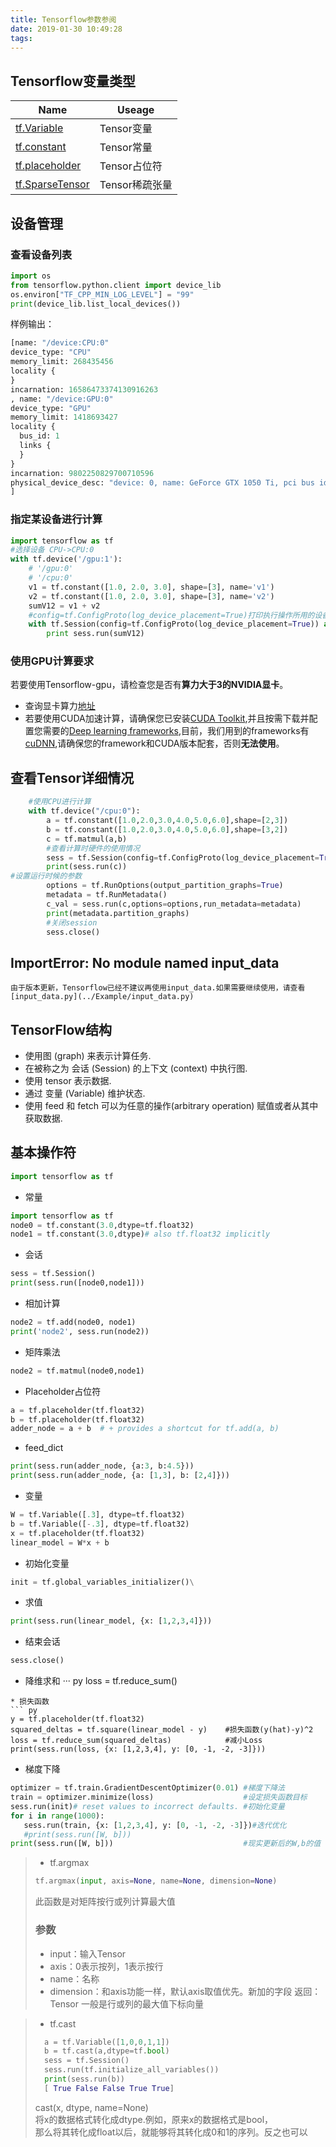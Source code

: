 ```yaml
---
title: Tensorflow参数参阅
date: 2019-01-30 10:49:28
tags:
---
```

## Tensorflow变量类型
|Name|Useage|
|----|------|
|[tf.Variable](https://www.tensorflow.org/api_docs/python/tf/Variable?hl=zh-CN)|Tensor变量|
|[tf.constant](https://www.tensorflow.org/api_docs/python/tf/constant?hl=zh-CN)|Tensor常量|
|[tf.placeholder](https://www.tensorflow.org/api_docs/python/tf/placeholder?hl=zh-CN)|Tensor占位符|
|[tf.SparseTensor](https://www.tensorflow.org/api_docs/python/tf/SparseTensor?hl=zh-CN)|Tensor稀疏张量
## 设备管理
### 查看设备列表
``` py
import os
from tensorflow.python.client import device_lib
os.environ["TF_CPP_MIN_LOG_LEVEL"] = "99"
print(device_lib.list_local_devices())
```
样例输出：
``` py
[name: "/device:CPU:0"
device_type: "CPU"
memory_limit: 268435456
locality {
}
incarnation: 16586473374130916263
, name: "/device:GPU:0"
device_type: "GPU"
memory_limit: 1418693427
locality {
  bus_id: 1
  links {
  }
}
incarnation: 9802250829700710596
physical_device_desc: "device: 0, name: GeForce GTX 1050 Ti, pci bus id: 0000:01:00.0, compute capability: 6.1"
]
```
### 指定某设备进行计算
``` py
import tensorflow as tf
#选择设备 CPU->CPU:0
with tf.device('/gpu:1'):
    # '/gpu:0'
    # '/cpu:0'
    v1 = tf.constant([1.0, 2.0, 3.0], shape=[3], name='v1')
    v2 = tf.constant([1.0, 2.0, 3.0], shape=[3], name='v2')
    sumV12 = v1 + v2
    #config=tf.ConfigProto(log_device_placement=True)打印执行操作所用的设备
    with tf.Session(config=tf.ConfigProto(log_device_placement=True)) as sess:
        print sess.run(sumV12)
```
### 使用GPU计算要求
若要使用Tensorflow-gpu，请检查您是否有**算力大于3的NVIDIA显卡**。
* 查询显卡算力[地址](https://developer.nvidia.com/cuda-gpus#collapseOne)
* 若要使用CUDA加速计算，请确保您已安装[CUDA Toolkit](https://developer.nvidia.com/cuda-downloads),并且按需下载并配置您需要的[Deep learning frameworks](https://developer.nvidia.com/deep-learning-software),目前，我们用到的frameworks有[cuDNN](https://developer.nvidia.com/cudnn),请确保您的framework和CUDA版本配套，否则**无法使用**。

## 查看Tensor详细情况
``` py
    #使用CPU进行计算
    with tf.device("/cpu:0"):
        a = tf.constant([1.0,2.0,3.0,4.0,5.0,6.0],shape=[2,3])
        b = tf.constant([1.0,2.0,3.0,4.0,5.0,6.0],shape=[3,2])
        c = tf.matmul(a,b)
        #查看计算时硬件的使用情况
        sess = tf.Session(config=tf.ConfigProto(log_device_placement=True))
        print(sess.run(c))
#设置运行时候的参数
        options = tf.RunOptions(output_partition_graphs=True)
        metadata = tf.RunMetadata()
        c_val = sess.run(c,options=options,run_metadata=metadata)
        print(metadata.partition_graphs)
        #关闭session
        sess.close()
```
## ImportError: No module named input_data
	由于版本更新，Tensorflow已经不建议再使用input_data.如果需要继续使用，请查看[input_data.py](../Example/input_data.py)


## TensorFlow结构
- 使用图 (graph) 来表示计算任务.
- 在被称之为 会话 (Session) 的上下文 (context) 中执行图.
- 使用 tensor 表示数据.
- 通过 变量 (Variable) 维护状态.
- 使用 feed 和 fetch 可以为任意的操作(arbitrary operation) 赋值或者从其中获取数据.

## 基本操作符
``` py
import tensorflow as tf
```
* 常量
``` py
import tensorflow as tf
node0 = tf.constant(3.0,dtype=tf.float32)
node1 = tf.constant(3.0,dtype)# also tf.float32 implicitly
```
* 会话
``` py
sess = tf.Session()
print(sess.run([node0,node1]))
```
* 相加计算
``` py
node2 = tf.add(node0, node1)
print('node2', sess.run(node2))
```
* 矩阵乘法
``` py
node2 = tf.matmul(node0,node1)
```
* Placeholder占位符
``` py
a = tf.placeholder(tf.float32)
b = tf.placeholder(tf.float32)
adder_node = a + b  # + provides a shortcut for tf.add(a, b)
```
* feed_dict
```  py
print(sess.run(adder_node, {a:3, b:4.5}))
print(sess.run(adder_node, {a: [1,3], b: [2,4]}))
```
* 变量
``` py
W = tf.Variable([.3], dtype=tf.float32)
b = tf.Variable([-.3], dtype=tf.float32)
x = tf.placeholder(tf.float32)
linear_model = W*x + b
```
* 初始化变量
``` py
init = tf.global_variables_initializer()\
```
* 求值
``` py
print(sess.run(linear_model, {x: [1,2,3,4]}))
```
* 结束会话
``` py
sess.close()
```
* 降维求和
··· py
loss = tf.reduce_sum()
```
* 损失函数
``` py
y = tf.placeholder(tf.float32)
squared_deltas = tf.square(linear_model - y)    #损失函数(y(hat)-y)^2
loss = tf.reduce_sum(squared_deltas)            #减小Loss
print(sess.run(loss, {x: [1,2,3,4], y: [0, -1, -2, -3]}))
```
* 梯度下降
``` py
optimizer = tf.train.GradientDescentOptimizer(0.01) #梯度下降法
train = optimizer.minimize(loss)                    #设定损失函数目标
sess.run(init)# reset values to incorrect defaults. #初始化变量
for i in range(1000):
   sess.run(train, {x: [1,2,3,4], y: [0, -1, -2, -3]})#迭代优化
   #print(sess.run([W, b]))
print(sess.run([W, b]))                             #现实更新后的W,b的值
```
> * tf.argmax
>``` py
>tf.argmax(input, axis=None, name=None, dimension=None)
>```
>   此函数是对矩阵按行或列计算最大值
>
>  ### 参数
>   * input：输入Tensor
>   * axis：0表示按列，1表示按行
>   * name：名称
>   * dimension：和axis功能一样，默认axis取值优先。新加的字段
>返回：Tensor  一般是行或列的最大值下标向量

> * tf.cast
> ``` py
>   a = tf.Variable([1,0,0,1,1])
>   b = tf.cast(a,dtype=tf.bool)
>   sess = tf.Session()
>   sess.run(tf.initialize_all_variables())
>   print(sess.run(b))
>   [ True False False True True]
> ```
>   cast(x, dtype, name=None)\
>   将x的数据格式转化成dtype.例如，原来x的数据格式是bool，\
>   那么将其转化成float以后，就能够将其转化成0和1的序列。反之也可以